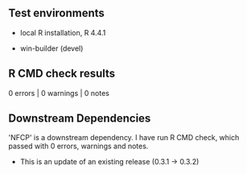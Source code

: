 ## Test environments
- local R installation, R 4.4.1
* win-builder (devel)

## R CMD check results

0 errors | 0 warnings | 0 notes

## Downstream Dependencies

'NFCP' is a downstream dependency. I have run R CMD check, which passed with 0 errors, warnings and notes.

* This is an update of an existing release (0.3.1 -> 0.3.2)
